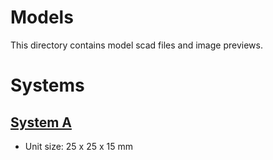 # Models
This directory contains model scad files and image previews.
# Systems
## [System A](SYS_A/)
* Unit size: 25 x 25 x 15 mm
